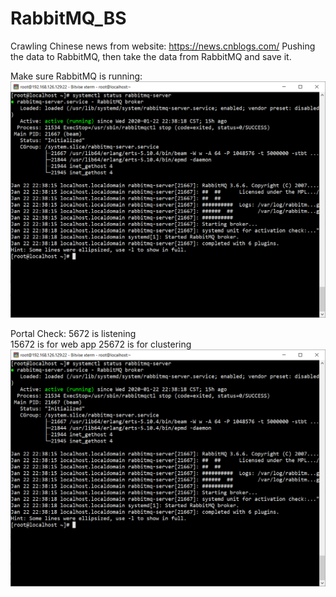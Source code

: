 # RabbitMQ_BS
Crawling Chinese news from website: https://news.cnblogs.com/
Pushing the data to RabbitMQ, then take the data from RabbitMQ and save it.



Make sure RabbitMQ is running:
![Image description](https://github.com/PythonNewLearner/RabbitMQ_BS/blob/master/rabbitmq_status.png)

Portal Check: 
5672 is listening<br>
15672 is for web app
25672 is for clustering
![Image description](https://github.com/PythonNewLearner/RabbitMQ_BS/blob/master/rabbitmq_status.png)


